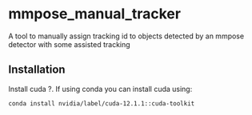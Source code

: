 # mmpose_manual_tracker
A tool to manually assign tracking id to objects detected by an mmpose detector with some assisted tracking


## Installation

Install cuda ?. If using conda you can install cuda using:

```bash
conda install nvidia/label/cuda-12.1.1::cuda-toolkit
```
